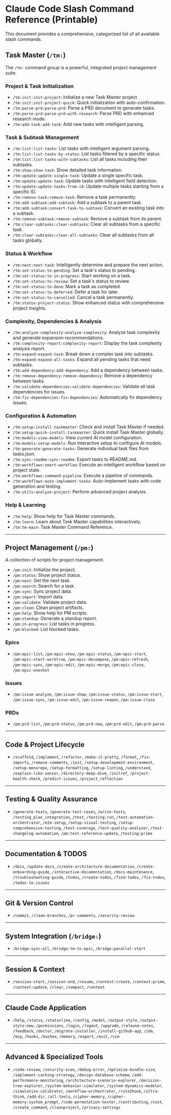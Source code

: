 # Claude Code Slash Command Reference (Printable)

This document provides a comprehensive, categorized list of all available slash commands.

## Task Master (`/tm:`)

The `/tm:` command group is a powerful, integrated project management suite.

### Project & Task Initialization
- `/tm:init:init-project`: Initialize a new Task Master project.
- `/tm:init:init-project-quick`: Quick initialization with auto-confirmation.
- `/tm:parse-prd:parse-prd`: Parse a PRD document to generate tasks.
- `/tm:parse-prd:parse-prd-with-research`: Parse PRD with enhanced research mode.
- `/tm:add-task:add-task`: Add new tasks with intelligent parsing.

### Task & Subtask Management
- `/tm:list:list-tasks`: List tasks with intelligent argument parsing.
- `/tm:list:list-tasks-by-status`: List tasks filtered by a specific status.
- `/tm:list:list-tasks-with-subtasks`: List all tasks including their subtasks.
- `/tm:show:show-task`: Show detailed task information.
- `/tm:update:update-single-task`: Update a single specific task.
- `/tm:update:update-task`: Update tasks with intelligent field detection.
- `/tm:update:update-tasks-from-id`: Update multiple tasks starting from a specific ID.
- `/tm:remove-task:remove-task`: Remove a task permanently.
- `/tm:add-subtask:add-subtask`: Add a subtask to a parent task.
- `/tm:add-subtask:convert-task-to-subtask`: Convert an existing task into a subtask.
- `/tm:remove-subtask:remove-subtask`: Remove a subtask from its parent.
- `/tm:clear-subtasks:clear-subtasks`: Clear all subtasks from a specific task.
- `/tm:clear-subtasks:clear-all-subtasks`: Clear all subtasks from all tasks globally.

### Status & Workflow
- `/tm:next:next-task`: Intelligently determine and prepare the next action.
- `/tm:set-status:to-pending`: Set a task's status to pending.
- `/tm:set-status:to-in-progress`: Start working on a task.
- `/tm:set-status:to-review`: Set a task's status to review.
- `/tm:set-status:to-done`: Mark a task as completed.
- `/tm:set-status:to-deferred`: Defer a task for later.
- `/tm:set-status:to-cancelled`: Cancel a task permanently.
- `/tm:status:project-status`: Show enhanced status with comprehensive project insights.

### Complexity, Dependencies & Analysis
- `/tm:analyze-complexity:analyze-complexity`: Analyze task complexity and generate expansion recommendations.
- `/tm:complexity-report:complexity-report`: Display the task complexity analysis report.
- `/tm:expand:expand-task`: Break down a complex task into subtasks.
- `/tm:expand:expand-all-tasks`: Expand all pending tasks that need subtasks.
- `/tm:add-dependency:add-dependency`: Add a dependency between tasks.
- `/tm:remove-dependency:remove-dependency`: Remove a dependency between tasks.
- `/tm:validate-dependencies:validate-dependencies`: Validate all task dependencies for issues.
- `/tm:fix-dependencies:fix-dependencies`: Automatically fix dependency issues.

### Configuration & Automation
- `/tm:setup:install-taskmaster`: Check and install Task Master if needed.
- `/tm:setup:quick-install-taskmaster`: Quick install Task Master globally.
- `/tm:models:view-models`: View current AI model configuration.
- `/tm:models:setup-models`: Run interactive setup to configure AI models.
- `/tm:generate:generate-tasks`: Generate individual task files from tasks.json.
- `/tm:sync-readme:sync-readme`: Export tasks to README.md.
- `/tm:workflows:smart-workflow`: Execute an intelligent workflow based on project state.
- `/tm:workflows:command-pipeline`: Execute a pipeline of commands.
- `/tm:workflows:auto-implement-tasks`: Auto-implement tasks with code generation and testing.
- `/tm:utils:analyze-project`: Perform advanced project analysis.

### Help & Learning
- `/tm:help`: Show help for Task Master commands.
- `/tm:learn`: Learn about Task Master capabilities interactively.
- `/tm:tm-main`: Task Master Command Reference.

---

## Project Management (`/pm:`)

A collection of scripts for project management.

- `/pm:init`: Initialize the project.
- `/pm:status`: Show project status.
- `/pm:next`: Get the next task.
- `/pm:search`: Search for a task.
- `/pm:sync`: Sync project data.
- `/pm:import`: Import data.
- `/pm:validate`: Validate project data.
- `/pm:clean`: Clean project artifacts.
- `/pm:help`: Show help for PM scripts.
- `/pm:standup`: Generate a standup report.
- `/pm:in-progress`: List tasks in progress.
- `/pm:blocked`: List blocked tasks.

### Epics
- `/pm:epic-list`, `/pm:epic-show`, `/pm:epic-status`, `/pm:epic-start`, `/pm:epic-start-worktree`, `/pm:epic-decompose`, `/pm:epic-refresh`, `/pm:epic-sync`, `/pm:epic-edit`, `/pm:epic-merge`, `/pm:epic-close`, `/pm:epic-oneshot`

### Issues
- `/pm:issue-analyze`, `/pm:issue-show`, `/pm:issue-status`, `/pm:issue-start`, `/pm:issue-sync`, `/pm:issue-edit`, `/pm:issue-reopen`, `/pm:issue-close`

### PRDs
- `/pm:prd-list`, `/pm:prd-status`, `/pm:prd-new`, `/pm:prd-edit`, `/pm:prd-parse`

---

## Code & Project Lifecycle

- `/scaffold`, `/implement`, `/refactor`, `/make-it-pretty`, `/format`, `/fix-imports`, `/remove-comments`, `/init`, `/setup-development-environment`, `/setup-monorepo`, `/setup-formatting`, `/setup-linting`, `/understand`, `/explain-like-senior`, `/directory-deep-dive`, `/initref`, `/project-health-check`, `/predict-issues`, `/project_reflection`

---

## Testing & Quality Assurance

- `/generate-tests`, `/generate-test-cases`, `/write-tests`, `/testing_plan_integration`, `/test`, `/testing:run`, `/test-automation-orchestrator`, `/e2e-setup`, `/setup-visual-testing`, `/setup-comprehensive-testing`, `/test-coverage`, `/test-quality-analyzer`, `/test-changelog-automation`, `/pm:test-reference-update`, `/testing:prime`

---

## Documentation & TODOS

- `/docs`, `/update-docs`, `/create-architecture-documentation`, `/create-onboarding-guide`, `/interactive-documentation`, `/docs-maintenance`, `/troubleshooting-guide`, `/todos`, `/create-todos`, `/find-todos`, `/fix-todos`, `/todos-to-issues`

---

## Git & Version Control

- `/commit`, `/clean-branches`, `/pr-comments`, `/security-review`

---

## System Integration (`/bridge:`)

- `/bridge:sync-all`, `/bridge:tm-to-epic`, `/bridge:parallel-start`

---

## Session & Context

- `/session-start`, `/session-end`, `/resume`, `/context:create`, `/context:prime`, `/context:update`, `/clear`, `/compact`, `/context`

---

## Claude Code Application

- `/help`, `/status`, `/statusline`, `/config`, `/model`, `/output-style`, `/output-style:new`, `/permissions`, `/login`, `/logout`, `/upgrade`, `/release-notes`, `/feedback`, `/doctor`, `/migrate-installer`, `/install-github-app`, `/ide`, `/mcp`, `/hooks`, `/bashes`, `/memory`, `/export`, `/exit`, `/vim`

---

## Advanced & Specialized Tools

- `/code-review`, `/security-scan`, `/debug-error`, `/optimize-bundle-size`, `/implement-caching-strategy`, `/design-database-schema`, `/add-performance-monitoring`, `/architecture-scenario-explorer`, `/decision-tree-explorer`, `/system-behavior-simulator`, `/system-dynamics-modeler`, `/simulation-calibrator`, `/workflow-orchestrator`, `/rule2hook`, `/ultra-think`, `/add-dir`, `/all-tools`, `/cipher-memory`, `/cipher-memory:system_prompt`, `/code-permutation-tester`, `/contributing`, `/cost`, `/create_command`, `/cleanproject`, `/privacy-settings`